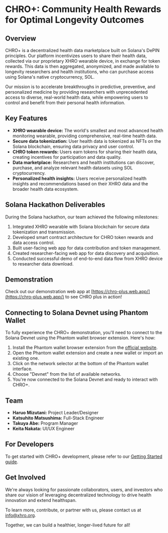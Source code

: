 # CHRO+: Community Health Rewards for Optimal Longevity Outcomes

## Overview
CHRO+ is a decentralized health data marketplace built on Solana's DePIN principles. Our platform incentivizes users to share their health data, collected via our proprietary XHRO wearable device, in exchange for token rewards. This data is then aggregated, anonymized, and made available to longevity researchers and health institutions, who can purchase access using Solana's native cryptocurrency, SOL.

Our mission is to accelerate breakthroughs in predictive, preventive, and personalized medicine by providing researchers with unprecedented access to diverse, real-world health data, while empowering users to control and benefit from their personal health information.

## Key Features
- **XHRO wearable device:** The world's smallest and most advanced health monitoring wearable, providing comprehensive, real-time health data.
- **Secure data tokenization:** User health data is tokenized as NFTs on the Solana blockchain, ensuring data privacy and user control.
- **CHRO token rewards:** Users earn tokens for sharing their health data, creating incentives for participation and data quality.
- **Data marketplace:** Researchers and health institutions can discover, purchase, and analyze relevant health datasets using SOL cryptocurrency.
- **Personalized health insights:** Users receive personalized health insights and recommendations based on their XHRO data and the broader health data ecosystem.

## Solana Hackathon Deliverables
During the Solana hackathon, our team achieved the following milestones:
1. Integrated XHRO wearable with Solana blockchain for secure data tokenization and transmission.
2. Developed smart contract architecture for CHRO token rewards and data access control.
3. Built user-facing web app for data contribution and token management.
4. Created researcher-facing web app for data discovery and acquisition.
5. Conducted successful demo of end-to-end data flow from XHRO device to researcher data download.

## Demonstration
Check out our demonstration web app at [https://chro-plus.web.app/](https://chro-plus.web.app/) to see CHRO plus in action!

## Connecting to Solana Devnet using Phantom Wallet
To fully experience the CHRO+ demonstration, you'll need to connect to the Solana Devnet using the Phantom wallet browser extension. Here's how:

1. Install the Phantom wallet browser extension from the [official website](https://phantom.app/).
2. Open the Phantom wallet extension and create a new wallet or import an existing one.
3. Click on the network selector at the bottom of the Phantom wallet interface.
4. Choose "Devnet" from the list of available networks.
5. You're now connected to the Solana Devnet and ready to interact with CHRO+.

## Team
- **Haruo Mizutani:** Project Leader/Designer
- **Katsuhito Matsushima:** Full-Stack Engineer
- **Takuya Abe:** Program Manager
- **Keita Nakata:** UI/UX Engineer

## For Developers
To get started with CHRO+ development, please refer to our [Getting Started guide](https://github.com/haruom/chroplus-solana-web/blob/main/getting_started.md).

## Get Involved
We're always looking for passionate collaborators, users, and investors who share our vision of leveraging decentralized technology to drive health innovation and extend healthspan. 

To learn more, contribute, or partner with us, please contact us at info@xhro.org.

Together, we can build a healthier, longer-lived future for all!
